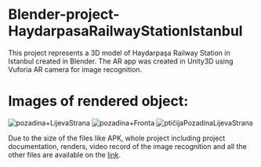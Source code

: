 # Blender-project-HaydarpasaRailwayStationIstanbul
This project represents a 3D model of Haydarpaşa Railway Station in Istanbul created in Blender. The AR app was created in Unity3D using Vuforia AR camera for image recognition.

# Images of rendered object:
![pozadina+LijevaStrana](https://user-images.githubusercontent.com/73425572/174618630-463efb2f-ae56-4749-a722-e47180f9df47.png)
![pozadina+Fronta](https://user-images.githubusercontent.com/73425572/174618827-c6f57651-8637-4a52-8bac-abb11c6f67b4.png)
![ptičijaPozadinaLijevaStrana](https://user-images.githubusercontent.com/73425572/174618843-1e368d87-60d3-4cfb-9388-5f5f33f593a1.png)

Due to the size of the files like APK, whole project including project documentation, renders, video record of the image recognition and all the other files are available on the [link](https://drive.google.com/drive/u/1/folders/12YGu9vlXsCKNPhUSyPSfDUBABXcgDA9D).


